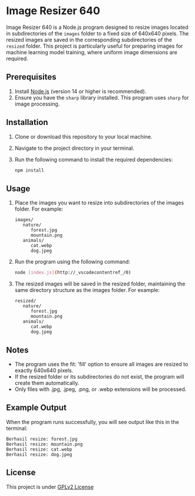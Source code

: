 # Image Resizer 640
Image Resizer 640 is a Node.js program designed to resize images located in subdirectories of the `images` folder to a fixed size of 640x640 pixels. The resized images are saved in the corresponding subdirectories of the `resized` folder. This project is particularly useful for preparing images for machine learning model training, where uniform image dimensions are required.

## Prerequisites

1. Install [Node.js](https://nodejs.org/) (version 14 or higher is recommended).
2. Ensure you have the `sharp` library installed. This program uses `sharp` for image processing.

## Installation

1. Clone or download this repository to your local machine.
2. Navigate to the project directory in your terminal.
3. Run the following command to install the required dependencies:

   ```bash
   npm install

## Usage
1. Place the images you want to resize into subdirectories of the images folder. For example:
   ```
   images/
      nature/
         forest.jpg
         mountain.png
      animals/
         cat.webp
         dog.jpeg
   ```

2. Run the program using the following command:
   ```bash
   node [index.js](http://_vscodecontentref_/0)


3. The resized images will be saved in the resized folder, maintaining the same directory structure as the images folder. For example:
   ```
   resized/
      nature/
         forest.jpg
         mountain.png
      animals/
         cat.webp
         dog.jpeg
   ```

## Notes
- The program uses the fit: 'fill' option to ensure all images are resized to exactly 640x640 pixels.
- If the resized folder or its subdirectories do not exist, the program will create them automatically.
- Only files with .jpg, .jpeg, .png, or .webp extensions will be processed.

## Example Output
When the program runs successfully, you will see output like this in the terminal:
```
Berhasil resize: forest.jpg
Berhasil resize: mountain.png
Berhasil resize: cat.webp
Berhasil resize: dog.jpeg
```

## License
This project is under [GPLv2 License](https://www.gnu.org/licenses/old-licenses/gpl-2.0.html)